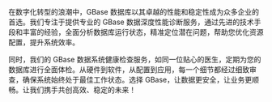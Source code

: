 在数字化转型的浪潮中，GBase 数据库以其卓越的性能和稳定性成为众多企业的首选。我们专注于提供专业的 GBase 数据深度性能诊断服务，通过先进的技术手段和丰富的经验，全面分析数据库运行状态，精准定位潜在问题，帮助您优化资源配置，提升系统效率。

同时，我们的 GBase 数据系统健康检查服务，如同一位贴心的医生，定期为您的数据库进行全面体检。从硬件到软件，从配置到应用，每一个细节都经过细致审查，确保系统始终处于最佳工作状态。选择 GBase，让数据更安全，让业务更顺畅。让我们携手共创高效、稳定的未来！